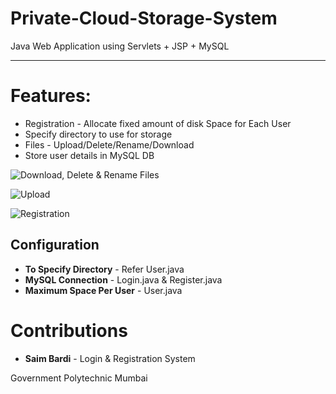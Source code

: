 # Private-Cloud-Storage-System
Java Web Application using Servlets + JSP + MySQL 

***

# Features:
* Registration - Allocate fixed amount of disk Space for Each User
* Specify directory to use for storage
* Files - Upload/Delete/Rename/Download
* Store user details in MySQL DB


![Download, Delete & Rename Files](https://github.com/shreyasjadhav4/Private-Cloud-Storage-System/blob/main/Screenshot%20from%202021-01-28%2009-41-42.png?raw=true)

![Upload](https://github.com/shreyasjadhav4/Private-Cloud-Storage-System/blob/main/Screenshot%20from%202021-01-28%2009-41-14.png?raw=true)

![Registration](https://github.com/shreyasjadhav4/Private-Cloud-Storage-System/blob/main/Screenshot%20from%202021-01-28%2009-42-06.png?raw=true)



## Configuration
* **To Specify Directory** - Refer User.java  
* **MySQL Connection** - Login.java & Register.java
* **Maximum Space Per User** - User.java

# Contributions
* **Saim Bardi** - Login & Registration System

Government Polytechnic Mumbai
